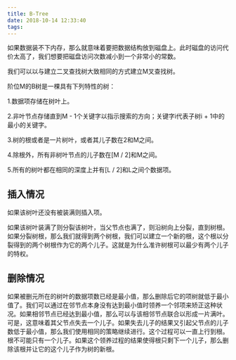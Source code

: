 ```yaml
---
title: B-Tree
date: 2018-10-14 12:33:40
tags:
---
```


如果数据装不下内存，那么就意味着要把数据结构放到磁盘上。此时磁盘的访问代价太高了，我们想要把磁盘访问次数减小到一个非常小的常数。

我们可以以与建立二叉查找树大致相同的方式建立M叉查找树。

阶位M的B树是一棵具有下列特性的树：

1.数据项存储在树叶上。

2.非叶节点存储直到M - 1个关键字以指示搜索的方向；关键字i代表子树i + 1中的最小的关键字。

3.树的根或者是一片树叶，或者其儿子数在2和M之间。

4.除根外，所有非树叶节点的儿子数在[M / 2]和M之间。

5.所有的树叶都在相同的深度上并有[L / 2]和L之间个数据项。

## 插入情况  
如果该树叶还没有被装满则插入项。

如果该树叶装满了则分裂该树叶，当父节点也满了，则沿树向上分裂，直到树根。如果分裂树根，那么我们就得到两个树根，我们可以建立一个新的根，这个根以分裂得到的两个树根作为它的两个儿子。这就是为什么准许树根可以最少有两个儿子的特权。

## 删除情况  
如果被删元所在的树叶的数据项数已经是最小值，那么删除后它的项树就低于最小值了。我们可以通过在邻节点本身没有达到最小值时领养一个邻项来矫正这种状况。如果相邻节点已经达到最小值，那么可以与该相邻节点联合以形成一片满叶。可是，这意味着其父节点失去一个儿子。如果失去儿子的结果又引起父节点的儿子数低于最小值，那么我们使用相同的策略继续进行。这个过程可以一直上行到根。根不可能只有一个儿子。如果这个领养过程的结果使得根只剩下一个儿子，那么删除该根并让它的这个儿子作为树的新根。